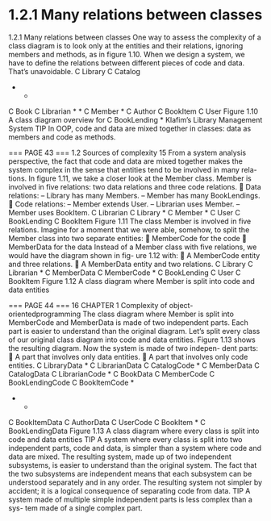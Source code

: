 # 1.2.1 Many relations between classes

1.2.1 Many relations between classes
One way to assess the complexity of a class diagram is to look only at the entities and
their relations, ignoring members and methods, as in figure 1.10. When we design a
system, we have to define the relations between different pieces of code and data.
That’s unavoidable.
C Library
C Catalog
* *
C Book C Librarian
*
*
C Member
*
C Author
C BookItem C User
Figure 1.10 A class
diagram overview for
C BookLending * Klafim’s Library
Management System
TIP In OOP, code and data are mixed together in classes: data as members and code as
methods.

=== PAGE 43 ===
1.2 Sources of complexity 15
From a system analysis perspective, the fact that code and data are mixed together
makes the system complex in the sense that entities tend to be involved in many rela-
tions. In figure 1.11, we take a closer look at the Member class. Member is involved in five
relations: two data relations and three code relations.
 Data relations:
– Library has many Members.
– Member has many BookLendings.
 Code relations:
– Member extends User.
– Librarian uses Member.
– Member uses BookItem.
C Librarian
C Library * C Member
*
C User C BookLending C BookItem Figure 1.11 The class Member is
involved in five relations.
Imagine for a moment that we were able, somehow, to split the Member class into two
separate entities:
 MemberCode for the code
 MemberData for the data
Instead of a Member class with five relations, we would have the diagram shown in fig-
ure 1.12 with:
 A MemberCode entity and three relations.
 A MemberData entity and two relations.
C Library C Librarian
*
C MemberData C MemberCode
*
C BookLending C User C BookItem Figure 1.12 A class diagram where Member
is split into code and data entities

=== PAGE 44 ===
16 CHAPTER 1 Complexity of object-orientedprogramming
The class diagram where Member is split into MemberCode and MemberData is made of
two independent parts. Each part is easier to understand than the original diagram.
Let’s split every class of our original class diagram into code and data entities.
Figure 1.13 shows the resulting diagram. Now the system is made of two indepen-
dent parts:
 A part that involves only data entities.
 A part that involves only code entities.
C LibraryData * C LibrarianData C CatalogCode
*
C MemberData C CatalogData C LibrarianCode
*
C BookData C MemberCode C BookLendingCode C BookItemCode
*
* *
C BookItemData C AuthorData C UserCode C BookItem
*
C BookLendingData
Figure 1.13 A class diagram where every class is split into code and data entities
TIP A system where every class is split into two independent parts, code and data, is
simpler than a system where code and data are mixed.
The resulting system, made up of two independent subsystems, is easier to understand
than the original system. The fact that the two subsystems are independent means that
each subsystem can be understood separately and in any order. The resulting system
not simpler by accident; it is a logical consequence of separating code from data.
TIP A system made of multiple simple independent parts is less complex than a sys-
tem made of a single complex part.